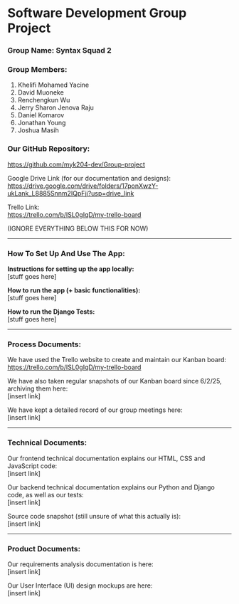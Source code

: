 # Software Development Group Project

### Group Name: Syntax Squad 2

### Group Members:
1) Khelifi Mohamed Yacine
2) David Muoneke
3) Renchengkun Wu
4) Jerry Sharon Jenova Raju
5) Daniel Komarov
6) Jonathan Young
7) Joshua Masih

### Our GitHub Repository:
https://github.com/myk204-dev/Group-project

Google Drive Link (for our documentation and designs):  
https://drive.google.com/drive/folders/17ponXwzY-ukLank_L8885Snnm2IQpFjj?usp=drive_link

Trello Link:  
https://trello.com/b/ISL0gIqD/my-trello-board


(IGNORE EVERYTHING BELOW THIS FOR NOW)

---

### How To Set Up And Use The App:
**Instructions for setting up the app locally:**  
[stuff goes here]

**How to run the app (+ basic functionalities):**  
[stuff goes here]

**How to run the Django Tests:**  
[stuff goes here]

---

### Process Documents:
We have used the Trello website to create and maintain our Kanban board:  
https://trello.com/b/ISL0gIqD/my-trello-board

We have also taken regular snapshots of our Kanban board since 6/2/25, archiving them here:  
[insert link]

We have kept a detailed record of our group meetings here:  
[insert link]

---

### Technical Documents:
Our frontend technical documentation explains our HTML, CSS and JavaScript code:  
[insert link]

Our backend technical documentation explains our Python and Django code, as well as our tests:  
[insert link]

Source code snapshot (still unsure of what this actually is):  
[insert link]

---

### Product Documents:
Our requirements analysis documentation is here:  
[insert link]

Our User Interface (UI) design mockups are here:  
[insert link]
